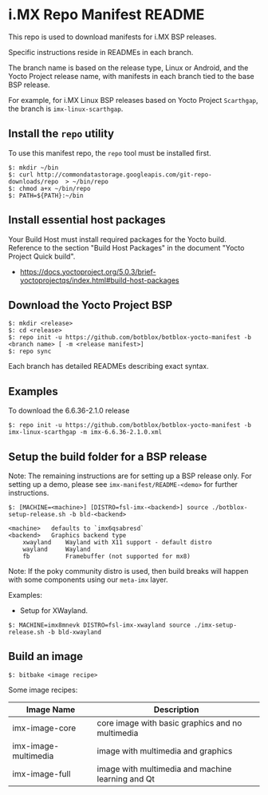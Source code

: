 i.MX Repo Manifest README
=========================

This repo is used to download manifests for i.MX BSP releases.

Specific instructions reside in READMEs in each branch.

The branch name is based on the release type, Linux or Android, and the Yocto Project release name, with manifests in each branch tied to the base BSP release.

For example, for i.MX Linux BSP releases based on Yocto Project `Scarthgap`, the branch is `imx-linux-scarthgap`.

Install the `repo` utility
---------------------------

To use this manifest repo, the `repo` tool must be installed first.

```shell
$: mkdir ~/bin
$: curl http://commondatastorage.googleapis.com/git-repo-downloads/repo  > ~/bin/repo
$: chmod a+x ~/bin/repo
$: PATH=${PATH}:~/bin
```

Install essential host packages
------------------------------

Your Build Host must install required packages for the Yocto build.
Reference to the section "Build Host Packages" in the document "Yocto Project Quick build".

- <https://docs.yoctoproject.org/5.0.3/brief-yoctoprojectqs/index.html#build-host-packages>

Download the Yocto Project BSP
------------------------------

```shell
$: mkdir <release>
$: cd <release>
$: repo init -u https://github.com/botblox/botblox-yocto-manifest -b <branch name> [ -m <release manifest>]
$: repo sync
```

Each branch has detailed READMEs describing exact syntax.

Examples
--------

To download the 6.6.36-2.1.0 release

```shell
$: repo init -u https://github.com/botblox/botblox-yocto-manifest -b imx-linux-scarthgap -m imx-6.6.36-2.1.0.xml
```

Setup the build folder for a BSP release
-----------------------------------------

Note: The remaining instructions are for setting up a BSP release only. For setting
up a demo, please see `imx-manifest/README-<demo>` for further instructions.

```shell
$: [MACHINE=<machine>] [DISTRO=fsl-imx-<backend>] source ./botblox-setup-release.sh -b bld-<backend>

<machine>   defaults to `imx6qsabresd`
<backend>   Graphics backend type
    xwayland    Wayland with X11 support - default distro
    wayland     Wayland
    fb          Framebuffer (not supported for mx8)
```

Note: If the poky community distro is used, then build breaks will happen with some
components using our `meta-imx` layer.

Examples:

- Setup for XWayland.

```shell
$: MACHINE=imx8mnevk DISTRO=fsl-imx-xwayland source ./imx-setup-release.sh -b bld-xwayland
```

Build an image
---------------

```shell
$: bitbake <image recipe>
```

Some image recipes:

Image Name           | Description
---------------------|---------------------------------------------------
imx-image-core       | core image with basic graphics and no multimedia
imx-image-multimedia | image with multimedia and graphics
imx-image-full       | image with multimedia and machine learning and Qt
